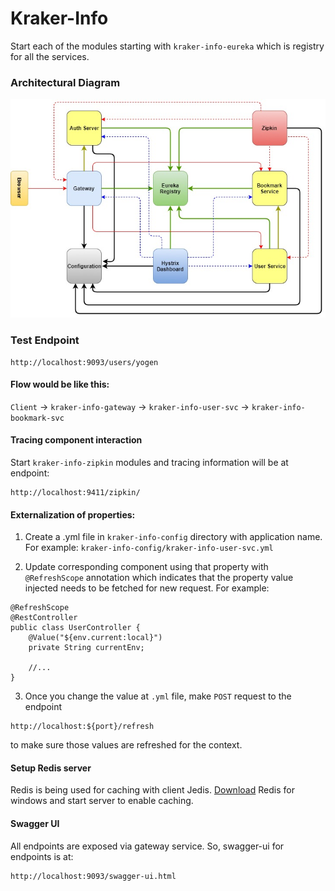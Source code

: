 # Kraker-Info

Start each of the modules starting with `kraker-info-eureka` which is registry for all the services.

### Architectural Diagram

![Arch Diagram](/kraker-info-docs/arch-diagram.jpg?raw=true "Arch Diagram")

### Test Endpoint

```$xslt
http://localhost:9093/users/yogen
```
#### Flow would be like this:

`Client` -> `kraker-info-gateway` -> `kraker-info-user-svc` -> `kraker-info-bookmark-svc`

#### Tracing component interaction

Start `kraker-info-zipkin` modules and tracing information will be at endpoint:

```
http://localhost:9411/zipkin/
```

#### Externalization of properties:
1. Create a .yml file in `kraker-info-config` directory with application name.
For example: `kraker-info-config/kraker-info-user-svc.yml`

2. Update corresponding component using that property with `@RefreshScope` annotation which indicates that the property value injected needs to be fetched for new request.
For example:

```
@RefreshScope
@RestController
public class UserController {
    @Value("${env.current:local}")
    private String currentEnv;
    
    //...
}
```

3. Once you change the value at `.yml` file, make `POST` request to the endpoint 

```$xslt
http://localhost:${port}/refresh
```
to make sure those values are refreshed for the context.


#### Setup Redis server

Redis is being used for caching with client Jedis. [Download](https://github.com/MicrosoftArchive/redis/releases) Redis for windows and start server to enable caching.


#### Swagger UI

All endpoints are exposed via gateway service. So, swagger-ui for endpoints is at:

```
http://localhost:9093/swagger-ui.html
```